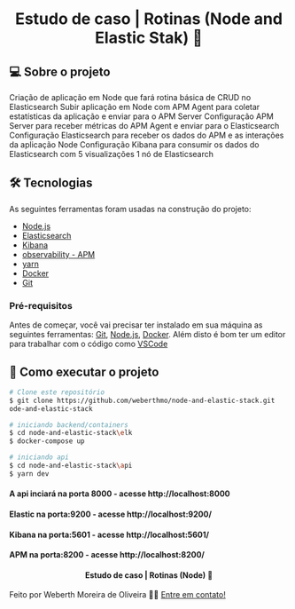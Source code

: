 <h1 align="center"> 
	 Estudo de caso | Rotinas (Node and Elastic Stak) 🚀 
</h1>

## 💻 Sobre o projeto

 Criação de aplicação em Node que fará rotina básica de CRUD no Elasticsearch
 Subir aplicação em Node com APM Agent para coletar estatísticas da aplicação e enviar para o APM Server
 Configuração APM Server para receber métricas do APM Agent e enviar para o Elasticsearch
 Configuração Elasticsearch para receber os dados do APM e as interações da aplicação Node
 Configuração Kibana para consumir os dados do Elasticsearch com 5 visualizações
 1 nó de Elasticsearch

## 🛠 Tecnologias

As seguintes ferramentas foram usadas na construção do projeto:

- [Node.js][nodejs]
- [Elasticsearch][Elasticsearch]
- [Kibana][Kibana]
- [observability - APM][observability - APM]
- [yarn][yarn]
- [Docker][docker]
- [Git](https://git-scm.com)

### Pré-requisitos

Antes de começar, você vai precisar ter instalado em sua máquina as seguintes ferramentas:
[Git](https://git-scm.com), [Node.js][nodejs], [Docker][docker].
Além disto é bom ter um editor para trabalhar com o código como [VSCode][vscode]

## 🚀 Como executar o projeto

```bash
# Clone este repositório
$ git clone https://github.com/weberthmo/node-and-elastic-stack.git
ode-and-elastic-stack

# iniciando backend/containers
$ cd node-and-elastic-stack\elk
$ docker-compose up

# iniciando api
$ cd node-and-elastic-stack\api
$ yarn dev
```

<h4>A api inciará na porta 8000 - acesse http://localhost:8000</h4>
<h4>Elastic na porta:9200 - acesse http://localhost:9200/</h4>
<h4>Kibana na porta:5601 - acesse http://localhost:5601/</h4>
<h4>APM na porta:8200 - acesse http://localhost:8200/</h4>

<h4 align="center"> 
	Estudo de caso | Rotinas (Node) 🚀 
</h4>

Feito por Weberth Moreira de Oliveira 👋🏽 [Entre em contato!](https://api.whatsapp.com/send?phone=5562982083372)

[Nodejs]: https://nodejs.org/
[Elasticsearch]: https://www.elastic.co/pt/elasticsearch/
[Kibana]: https://www.elastic.co/pt/kibana/
[observability - APM]: https://www.elastic.co/pt/apm/
[yarn]: https://yarnpkg.com/
[vscode]: https://code.visualstudio.com/
[docker]: https://docs.docker.com/docker-for-windows/install/
